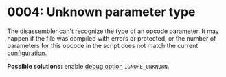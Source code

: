 # 0004: Unknown parameter type

The disassembler can't recognize the type of an opcode parameter. It may happen if the file was compiled with errors or protected, or the number of parameters for this opcode in the script does not match the current [configuration](../../edit-modes/opcodes-list-scm.ini.md).

**Possible solutions:** enable [debug option](../../editor/console.md#ignore_unknown) `IGNORE_UNKNOWN`.
